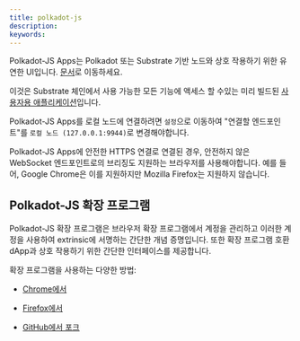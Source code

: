 ```yaml
---
title: polkadot-js
description:
keywords:
---
```


Polkadot-JS Apps는 Polkadot 또는 Substrate 기반 노드와 상호 작용하기 위한 유연한 UI입니다.
[문서](https://polkadot.js.org/docs)로 이동하세요.

이것은 Substrate 체인에서 사용 가능한 모든 기능에 액세스 할 수있는 미리 빌드된 [사용자용 애플리케이션](https://github.com/polkadot-js/apps)입니다.

Polkadot-JS Apps를 로컬 노드에 연결하려면 `설정`으로 이동하여 "연결할 엔드포인트"를 `로컬 노드 (127.0.0.1:9944)`로 변경해야합니다.

Polkadot-JS Apps에 안전한 HTTPS 연결로 연결된 경우, 안전하지 않은 WebSocket 엔드포인트로의 브리징도 지원하는 브라우저를 사용해야합니다.
예를 들어, Google Chrome은 이를 지원하지만 Mozilla Firefox는 지원하지 않습니다.

## Polkadot-JS 확장 프로그램

Polkadot-JS 확장 프로그램은 브라우저 확장 프로그램에서 계정을 관리하고 이러한 계정을 사용하여 extrinsic에 서명하는 간단한 개념 증명입니다.
또한 확장 프로그램 호환 dApp과 상호 작용하기 위한 간단한 인터페이스를 제공합니다.

확장 프로그램을 사용하는 다양한 방법:

- [Chrome에서](https://chrome.google.com/webstore/detail/polkadot%7Bjs%7D-extension/mopnmbcafieddcagagdcbnhejhlodfdd)

- [Firefox에서](https://addons.mozilla.org/en-US/firefox/addon/polkadot-js-extension)

- [GitHub에서 포크](https://github.com/polkadot-js/extension)